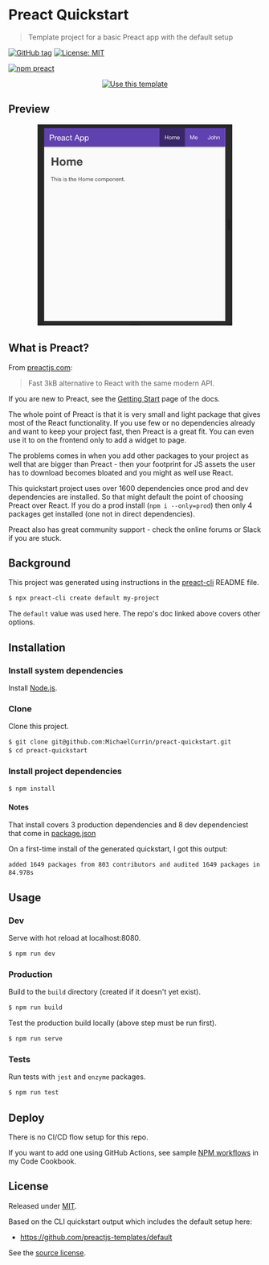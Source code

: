 # Preact Quickstart
> Template project for a basic Preact app with the default setup


[![GitHub tag](https://img.shields.io/github/tag/MichaelCurrin/preact-quickstart)](https://github.com/MichaelCurrin/preact-quickstart/tags/)
[![License: MIT](https://img.shields.io/badge/License-MIT-blue)](#license)

[![npm preact](https://img.shields.io/badge/npm-preact-blue)](https://www.npmjs.com/package/preact)

<div align=center>

[![Use this template](https://img.shields.io/badge/Use_this_template-2ea44f?style=for-the-badge)](https://github.com/MichaelCurrin/preact-quickstart/generate)

</div>


## Preview

<div align=center>
    <img src=sample.png alt="Sample screenshot" title="Sample screenshot" height="400" />
</div>



## What is Preact?

From [preactjs.com](https://preactjs.com):

> Fast 3kB alternative to React with the same modern API.

If you are new to Preact, see the [Getting Start](https://preactjs.com/guide/v10/getting-started) page of the docs.

The whole point of Preact is that it is very small and light package that gives most of the React functionality. If you use few or no dependencies already and want to keep your project fast, then Preact is a great fit. You can even use it to on the frontend only to add a widget to page.

The problems comes in when you add other packages to your project as well that are bigger than Preact - then your footprint for JS assets the user has to download becomes bloated and you might as well use React. 

This quickstart project uses over 1600 dependencies once prod and dev dependencies are installed. So that might default the point of choosing Preact over React. If you do a prod install (`npm i --only=prod`) then only 4 packages get installed (one not in direct dependencies).

Preact also has great community support - check the online forums or Slack if you are stuck.


## Background

This project was generated using instructions in the [preact-cli](https://github.com/preactjs/preact-cli#readme) README file.

```sh
$ npx preact-cli create default my-project
```

The `default` value was used here. The repo's doc linked above covers other options.


## Installation

### Install system dependencies

Install [Node.js](https://gist.github.com/MichaelCurrin/aa1fc56419a355972b96bce23f3bccba).

### Clone

Clone this project.

```sh
$ git clone git@github.com:MichaelCurrin/preact-quickstart.git
$ cd preact-quickstart
```

### Install project dependencies

```sh
$ npm install
```

#### Notes

That install covers 3 production dependencies and 8 dev dependenciest that come in [package.json](/package.json) 

On a first-time install of the generated quickstart, I got this output:

```
added 1649 packages from 803 contributors and audited 1649 packages in 84.978s
```


## Usage

### Dev

Serve with hot reload at localhost:8080.

```sh
$ npm run dev
```

### Production

Build to the `build` directory (created if it doesn't yet exist).

```sh
$ npm run build
```

Test the production build locally (above step must be run first).

```sh
$ npm run serve
```

### Tests

Run tests with `jest` and `enzyme` packages.

```sh
$ npm run test
```

## Deploy

There is no CI/CD flow setup for this repo.

If you want to add one using GitHub Actions, see sample [NPM workflows](https://github.com/MichaelCurrin/code-cookbook/blob/master/recipes/ci-cd/github-actions/workflows/node/npm.md) in my Code Cookbook.



## License

Released under [MIT](/LICENSE).

Based on the CLI quickstart output which includes the default setup here:

- https://github.com/preactjs-templates/default

See the [source license](/LICENSE-source).
